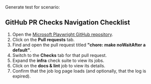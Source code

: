 Generate test for scenario:

## GitHub PR Checks Navigation Checklist

1. Open the [Microsoft Playwright GitHub repository](https://github.com/microsoft/playwright).
2. Click on the **Pull requests** tab.
3. Find and open the pull request titled **"chore: make noWaitAfter a default"**.
4. Switch to the **Checks** tab for that pull request.
5. Expand the **infra** check suite to view its jobs.
6. Click on the **docs & lint** job to view its details.
7. Confirm that the job log page loads (and optionally, that the log is expired).
